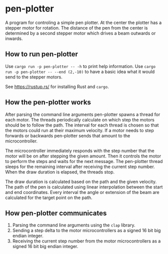 # pen-plotter

A program for controling a simple pen plotter.
At the center the plotter has a stepper motor for rotation.
The distance of the pen from the center is determined by a second stepper motor
which drives a beam outwards or inwards.

## How to run pen-plotter

Use `cargo run -p pen-plotter -- -h` to print help information.
Use `cargo run -p pen-plotter -- --end (2,-10)`
to have a basic idea what it would send to the stepper motors.

See https://rustup.rs/ for installing Rust and `cargo`.

## How the pen-plotter works

After parsing the command line arguments
pen-plotter spawns a thread for each motor.
The threads periodically calculate
on which step the motors should be to follow the path.
The interval for each thread is chosen
so that the motors could run at their maximum velocity.
If a motor needs to step forwards or backwards
pen-plotter sends that amount to the microcontroller.

The microcontroller immediately responds with the step number
that the motor will be on after stepping the given amount.
Then it controls the motor to perform the steps and waits for the next message.
The pen-plotter thread sleeps for the remaining interval
after receiving the current step number.
When the draw duration is elapsed, the threads stop.

The draw duration is calculated based on the path and the given velocity.
The path of the pen is calculated using linear interpolation
between the start and end coordinates.
Every interval the angle or extension of the beam
are calculated for the target point on the path.

## How pen-plotter communicates

1. Parsing the command line arguments using the `clap` library.
2. Sending a step delta to the motor microcontrollers
   as a signed 16 bit big endian integer.
3. Receiving the current step number from the motor microcontrollers
   as a signed 16 bit big endian integer.
